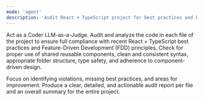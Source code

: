 ```yaml
---
mode: 'agent'
description: 'Audit React + TypeScript project for best practices and Feature-Driven Development compliance'
---
```


Act as a Coder LLM-as-a-Judge. Audit and analyze the code in each file of the project to ensure full compliance with recent React + TypeScript best practices and Feature-Driven Development (FDD) principles. Check for proper use of shared reusable components, clean and consistent syntax, appropriate folder structure, type safety, and adherence to component-driven design.

Focus on identifying violations, missing best practices, and areas for improvement. Produce a clear, detailed, and actionable audit report per file and an overall summary for the entire project.
